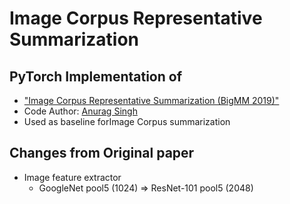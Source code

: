 # Image Corpus Representative Summarization

## PyTorch Implementation of 
- ["Image Corpus Representative Summarization  (BigMM 2019)"](https://ieeexplore.ieee.org/stamp/stamp.jsp?arnumber=8919310)
- Code Author: [Anurag Singh](https://github.com/Anurag14)
- Used as baseline forImage Corpus summarization

## Changes from Original paper
- Image feature extractor
    - GoogleNet pool5 (1024) => ResNet-101 pool5 (2048)

